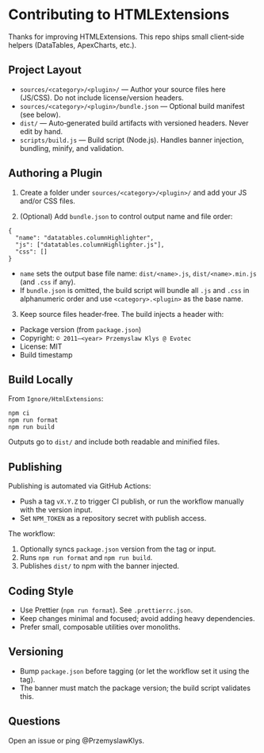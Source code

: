 # Contributing to HTMLExtensions

Thanks for improving HTMLExtensions. This repo ships small client‑side helpers (DataTables, ApexCharts, etc.).

## Project Layout

- `sources/<category>/<plugin>/` — Author your source files here (JS/CSS). Do not include license/version headers.
- `sources/<category>/<plugin>/bundle.json` — Optional build manifest (see below).
- `dist/` — Auto‑generated build artifacts with versioned headers. Never edit by hand.
- `scripts/build.js` — Build script (Node.js). Handles banner injection, bundling, minify, and validation.

## Authoring a Plugin

1) Create a folder under `sources/<category>/<plugin>/` and add your JS and/or CSS files.

2) (Optional) Add `bundle.json` to control output name and file order:

```
{
  "name": "datatables.columnHighlighter",
  "js": ["datatables.columnHighlighter.js"],
  "css": []
}
```

- `name` sets the output base file name: `dist/<name>.js`, `dist/<name>.min.js` (and `.css` if any).
- If `bundle.json` is omitted, the build script will bundle all `.js` and `.css` in alphanumeric order and use `<category>.<plugin>` as the base name.

3) Keep source files header‑free. The build injects a header with:
- Package version (from `package.json`)
- Copyright: `© 2011–<year> Przemyslaw Klys @ Evotec`
- License: MIT
- Build timestamp

## Build Locally

From `Ignore/HtmlExtensions`:

```
npm ci
npm run format
npm run build
```

Outputs go to `dist/` and include both readable and minified files.

## Publishing

Publishing is automated via GitHub Actions:

- Push a tag `vX.Y.Z` to trigger CI publish, or run the workflow manually with the version input.
- Set `NPM_TOKEN` as a repository secret with publish access.

The workflow:

1) Optionally syncs `package.json` version from the tag or input.
2) Runs `npm run format` and `npm run build`.
3) Publishes `dist/` to npm with the banner injected.

## Coding Style

- Use Prettier (`npm run format`). See `.prettierrc.json`.
- Keep changes minimal and focused; avoid adding heavy dependencies.
- Prefer small, composable utilities over monoliths.

## Versioning

- Bump `package.json` before tagging (or let the workflow set it using the tag).
- The banner must match the package version; the build script validates this.

## Questions

Open an issue or ping @PrzemyslawKlys.
